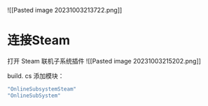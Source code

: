 ![[Pasted image 20231003213722.png]]

# 连接Steam
打开 Steam 联机子系统插件
![[Pasted image 20231003215202.png]]

build. cs 添加模块：
```c++
"OnlineSubsystemSteam"
"OnlineSubSystem"
```